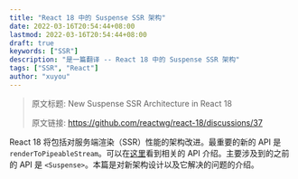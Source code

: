 ```yaml
---
title: "React 18 中的 Suspense SSR 架构"
date: 2022-03-16T20:54:44+08:00
lastmod: 2022-03-16T20:54:44+08:00
draft: true
keywords: ["SSR"]
description: "是一篇翻译 -- React 18 中的 Suspense SSR 架构"
tags: ["SSR", "React"]
author: "xuyou"
---
```


> 原文标题: New Suspense SSR Architecture in React 18
>
> 原文链接: https://github.com/reactwg/react-18/discussions/37

React 18 将包括对服务端渲染（SSR）性能的架构改进。最重要的新的 API 是 `renderToPipeableStream`。可以在[这里](https://github.com/reactwg/react-18/discussions/22)看到相关的 API 介绍。主要涉及到的之前的 API 是 `<Suspense>`。本篇是对新架构设计以及它解决的问题的介绍。

<!--more-->

